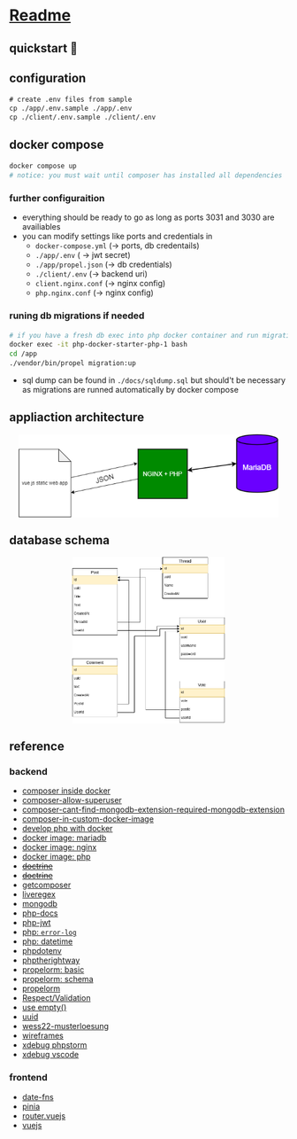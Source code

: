 # [Readme](https://inf-git.fh-rosenheim.de/sINFalseme/php-docker-starter/-/commits/main)

## quickstart 🚀

## configuration

```
# create .env files from sample
cp ./app/.env.sample ./app/.env
cp ./client/.env.sample ./client/.env
```

## docker compose

```sh
docker compose up
# notice: you must wait until composer has installed all dependencies
```

### further configuraition

- everything should be ready to go as long as ports 3031 and 3030 are availiables
- you can modify settings like ports and credentials in
  - `docker-compose.yml` (&rarr; ports, db credentails)
  - `./app/.env` ( &rarr; jwt secret)
  - `./app/propel.json` (&rarr; db credentials)
  - `./client/.env` (&rarr; backend uri)
  - `client.nginx.conf` (&rarr; nginx config)
  - `php.nginx.conf` (&rarr; nginx config)

### runing db migrations if needed

```sh
# if you have a fresh db exec into php docker container and run migrations
docker exec -it php-docker-starter-php-1 bash
cd /app
./vendor/bin/propel migration:up
```

- sql dump can be found in `./docs/sqldump.sql` but should't be necessary as migrations are runned automatically by docker compose


## appliaction architecture

<div style="display: flex; flex-direction: row; justify-content: center;">
 <img src="./docs/arch-schema.drawio.png" height="150px" style="">
</div>

## database schema

<div style="display: flex; flex-direction: row; justify-content: center;">
 <img src="./docs/db-schema.drawio.png" height="300px" style="">
</div>

## reference

### backend

- [composer inside docker](https://stackoverflow.com/questions/51443557/how-to-install-php-composer-inside-a-docker-container)
- [composer-allow-superuser](https://getcomposer.org/doc/03-cli.md#composer-allow-superuser)
- [composer-cant-find-mongodb-extension-required-mongodb-extension](https://stackoverflow.com/questions/54566245/composer-cant-find-mongodb-extension-required-mongodb-extension)
- [composer-in-custom-docker-image](https://dev.to/jonesrussell/install-composer-in-custom-docker-image-3f71)
- [develop php with docker](https://www.sitepoint.com/docker-php-development-environment/)
- [docker image: mariadb](https://hub.docker.com/_/mariadb)
- [docker image: nginx](https://hub.docker.com/_/nginx)
- [docker image: php](https://hub.docker.com/_/php/?tab=tags)
- ~~[doctrine](https://github.com/doctrine/orm)~~
- ~~[doctrine](https://www.doctrine-project.org/projects/orm.html)~~
- [getcomposer](https://getcomposer.org/download/)
- [liveregex](https://www.phpliveregex.com/)
- [mongodb](https://www.mongodb.com/docs/php-library/current/tutorial/install-php-library/)
- [php-docs](https://www.php.net/manual/en/control-structures.foreach.php)
- [php-jwt](https://github.com/firebase/php-jwt)
- [php: `error-log`](https://www.php.net/manual/en/function.error-log.php)
- [php: datetime](https://www.php.net/manual/en/datetime.gettimestamp.php)
- [phpdotenv](https://github.com/vlucas/phpdotenv)
- [phptherightway](https://phptherightway.com/)
- [propelorm: basic](http://propelorm.org/documentation/03-basic-crud.html)
- [propelorm: schema](http://propelorm.org/documentation/reference/schema.html)
- [propelorm](http://propelorm.org/)
- [Respect/Validation](https://github.com/Respect/Validation)
- [use empty()](https://nehalist.io/better-array-parameter-handling-in-php/)
- [uuid](https://github.com/ramsey/uuid)
- [wess22-musterloesung](https://inf-git.fh-rosenheim.de/b.wick/wess22-musterloesung)
- [wireframes](https://www.figma.com/file/rJgqXhmzwbCIQe8fPSpuv1/we-not-reddit?node-id=0%3A1)
- [xdebug phpstorm](https://www.jetbrains.com/help/phpstorm/configuring-xdebug.html#configuring-xdebug-vagrant)
- [xdebug vscode](https://dev.to/jackmiras/xdebug-in-vscode-with-docker-379l)

### frontend

- [date-fns](https://date-fns.org/)
- [pinia](https://pinia.vuejs.org/getting-started.html#installation)
- [router.vuejs](https://router.vuejs.org/installation.html)
- [vuejs](https://vuejs.org/api/)